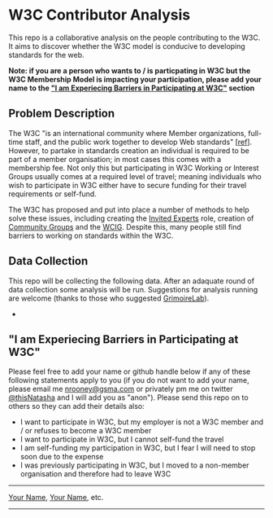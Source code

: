 # W3C Contributor Analysis
This repo is a collaborative analysis on the people contributing to the W3C. It aims to discover whether the W3C model is conducive to developing standards for the web. 

**Note: if you are a person who wants to / is particpating in W3C but the W3C Membership Model is impacting your participation, please add your name to the ["I am Experiecing Barriers in Participating at W3C"](/nrooney/w3c-contributor-analysis/blob/master/README.md#i-am-experiecing-barriers-in-participating-at-w3c) section**

## Problem Description
The W3C "is an international community where Member organizations, full-time staff, and the public work together to develop Web standards" [[ref](https://www.w3.org/)]. However, to partake in standards creation an individual is required to be part of a member organisation; in most cases this comes with a membership fee. Not only this but participating in W3C Working or Interest Groups usually comes at a required level of travel; meaning individuals who wish to participate in W3C either have to secure funding for their travel requirements or self-fund.

The W3C has proposed and put into place a number of methods to help solve these issues, including creating the [Invited Experts](#) role, creation of [Community Groups](#) and the [WCIG](#). Despite this, many people still find barriers to working on standards within the W3C.

## Data Collection
This repo will be collecting the following data. After an adaquate round of data collection some analysis will be run. Suggestions for analysis running are welcome (thanks to those who suggested [GrimoireLab](https://grimoirelab.gitbooks.io/tutorial/)).

* 

## "I am Experiecing Barriers in Participating at W3C"
Please feel free to add your name or github handle below if any of these following statements apply to you (if you do not want to add your name, please email me <nrooney@gsma.com> or privately pm me on twitter [@thisNatasha](https://twitter.com/thisnatasha) and I will add you as "anon"). Please send this repo on to others so they can add their details also:

* I want to participate in W3C, but my employer is not a W3C member and / or refuses to become a W3C member
* I want to participate in W3C, but I cannot self-fund the travel
* I am self-funding my participation in W3C, but I fear I will need to stop soon due to the expense
* I was previously participating in W3C, but I moved to a non-member organisation and therefore had to leave W3C

---

[Your Name](github/url), [Your Name](github/url), etc.

---

